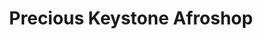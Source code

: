 ---
title: "Precious Keystone Afroshop"
url: /frankfurt-am-main/precious-keystone-afroshop/
shop: Lebensmittel
---